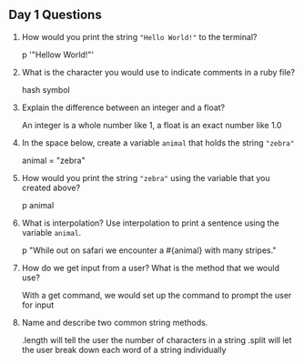 ## Day 1 Questions

1. How would you print the string `"Hello World!"` to the terminal?

    p '"Hellow World!"'

1. What is the character you would use to indicate comments in a ruby file?

    hash symbol

1. Explain the difference between an integer and a float?

    An integer is a whole number like 1, a float is an exact number like 1.0

1. In the space below, create a variable `animal` that holds the string `"zebra"`

    animal = "zebra"

1. How would you print the string `"zebra"` using the variable that you created above?

    p animal

1. What is interpolation? Use interpolation to print a sentence using the variable `animal`.

    p "While out on safari we encounter a #{animal} with many stripes."

1. How do we get input from a user? What is the method that we would use?

    With a get command, we would set up the command to prompt the user for input

1. Name and describe two common string methods.

    .length will tell the user the number of characters in a string
    .split will let the user break down each word of a string individually
